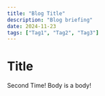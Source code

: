 ```yaml
---
title: "Blog Title"
description: "Blog briefing"
date: 2024-11-23
tags: ["Tag1", "Tag2", "Tag3"]
---
```

# Title

Second Time! Body is a body!
